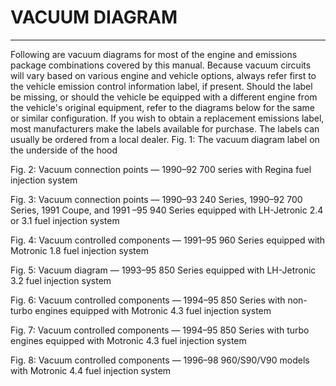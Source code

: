 # VACUUM DIAGRAM

---

Following are vacuum diagrams for most of the engine and emissions package combinations covered by this manual. Because vacuum circuits will vary based on various engine and
vehicle options, always refer first to the vehicle emission control information label, if present. Should the label be missing, or should the vehicle be equipped with a different engine from the
vehicle's original equipment, refer to the diagrams below for the same or similar configuration.
If you wish to obtain a replacement emissions label, most manufacturers make the labels available for purchase. The labels can usually be ordered from a local dealer.
Fig. 1: The vacuum diagram label on the underside of
the hood

Fig. 2: Vacuum connection points — 1990–92 700
series with Regina fuel injection system

Fig. 3: Vacuum connection points — 1990–93 240
Series, 1990–92 700 Series, 1991 Coupe, and 1991
–95 940 Series equipped with LH-Jetronic 2.4 or 3.1 fuel
injection system

Fig. 4: Vacuum controlled components — 1991–95 960
Series equipped with Motronic 1.8 fuel injection system

Fig. 5: Vacuum diagram — 1993–95 850 Series
equipped with LH-Jetronic 3.2 fuel injection system

Fig. 6: Vacuum controlled components — 1994–95 850
Series with non-turbo engines equipped with Motronic
4.3 fuel injection system

Fig. 7: Vacuum controlled components — 1994–95 850
Series with turbo engines equipped with Motronic 4.3
fuel injection system

Fig. 8: Vacuum controlled components — 1996–98
960/S90/V90 models with Motronic 4.4 fuel injection
system

